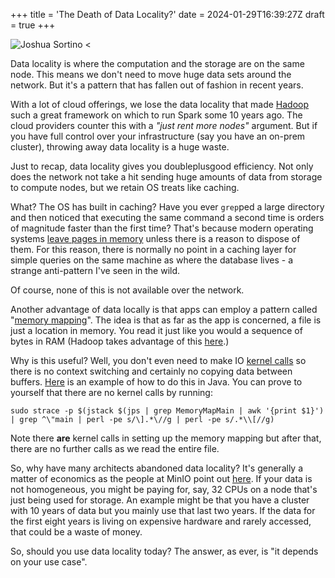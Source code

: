 +++
title = 'The Death of Data Locality?'
date = 2024-01-29T16:39:27Z
draft = true
+++

![Joshua Sortino <](../data_locality.jpg)


Data locality is where the computation and the storage are on the same node. This means we don't need to move huge data sets around the network. But it's a pattern that has fallen out of fashion in recent years.

With a lot of cloud offerings, we lose the data locality that made [Hadoop](https://github.com/apache/hadoop/blob/b2fac14828b69c761858dd7cb9ab17313c28b161/hadoop-hdfs-project/hadoop-hdfs-client/src/main/java/org/apache/hadoop/hdfs/shortcircuit/ShortCircuitReplica.java#L277) such a great framework on which to run Spark some 10 years ago. The cloud providers counter this with a *"just rent more nodes"* argument. But if you have full control over your infrastructure (say you have an on-prem cluster), throwing away data locality is a huge waste.

Just to recap, data locality gives you doubleplusgood efficiency. Not only does the network not take a hit sending huge amounts of data from storage to compute nodes, but we retain OS treats like caching. 

What? The OS has built in caching? Have you ever `grep`ped a large directory and then noticed that executing the same command a second time is orders of magnitude faster than the first time? That's because modern operating systems [leave pages in memory](https://www.linuxatemyram.com/) unless there is a reason to dispose of them. For this reason, there is normally no point in a caching layer for simple queries on the same machine as where the database lives - a strange anti-pattern I've seen in the wild.

Of course, none of this is not available over the network.

Another advantage of data locally is that apps can employ a pattern called "[memory mapping](https://javaagile.blogspot.com/2023/11/memories-are-made-of-these.html)". The idea is that as far as the app is concerned, a file is just a location in memory. You read it just like you would a sequence of bytes in RAM (Hadoop takes advantage of this [here](https://github.com/apache/hadoop/blob/40467519399c0e51beb25d6e557c55859382e8cf/hadoop-hdfs-project/hadoop-hdfs/src/main/java/org/apache/hadoop/hdfs/server/datanode/fsdataset/impl/MemoryMappableBlockLoader.java#L79).) 

Why is this useful? Well, you don't even need to make IO [kernel calls](https://javaagile.blogspot.com/2012/07/why-system-calls-are-slow.html) so there is no context switching and certainly no copying data between buffers. [Here](https://github.com/PhillHenry/JavaPlayground/blob/bed20b52d89930e83a279480ef8eb4e5b9171441/src/main/java/uk/co/odinconsultants/memory/MemoryMapMain.java) is an example of how to do this in Java. You can prove to yourself that there are no kernel calls by running:

`sudo strace -p $(jstack $(jps | grep MemoryMapMain | awk '{print $1}')  | grep ^\"main | perl -pe s/\].*\//g | perl -pe s/.*\\[//g)`

Note there **are** kernel calls in setting up the memory mapping but after that, there are no further calls as we read the entire file.

So, why have many architects abandoned data locality? It's generally a matter of economics as the people at MinIO point out [here](https://min.io/solutions/hdfs-migration). If your data is not homogeneous, you might be paying for, say, 32 CPUs on a node that's just being used for storage. An example might be that you have a cluster with 10 years of data but you mainly use that last two years. If the data for the first eight years is living on expensive hardware and rarely accessed, that could be a waste of money.

So, should you use data locality today? The answer, as ever, is "it depends on your use case".
